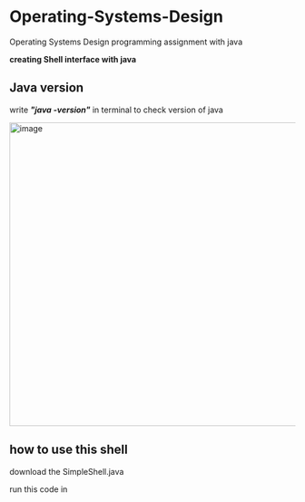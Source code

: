 # Operating-Systems-Design
Operating Systems Design programming assignment with java

**creating Shell interface with java**


## Java version ##

write ***"java -version"*** in terminal to check version of java

<img width="536" alt="image" src="https://user-images.githubusercontent.com/86800087/161973161-cffe413e-2f68-4519-8395-7c731b86fb26.png">


## how to use this shell ##

download the SimpleShell.java

run this code in 
